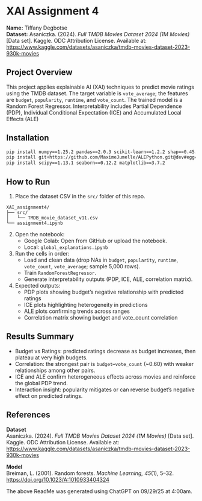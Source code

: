 # XAI Assignment 4

**Name:** Tiffany Degbotse  
**Dataset:** Asaniczka. (2024). *Full TMDB Movies Dataset 2024 (1M Movies)* [Data set]. Kaggle. ODC Attribution License. Available at: https://www.kaggle.com/datasets/asaniczka/tmdb-movies-dataset-2023-930k-movies  

## Project Overview  
This project applies explainable AI (XAI) techniques to predict movie ratings using the TMDB dataset. The target variable is `vote_average`; the features are `budget`, `popularity`, `runtime`, and `vote_count`. The trained model is a Random Forest Regressor. Interpretability includes Partial Dependence (PDP), Individual Conditional Expectation (ICE) and Accumulated Local Effects (ALE)

## Installation  
```bash
pip install numpy==1.25.2 pandas==2.0.3 scikit-learn==1.2.2 shap==0.45.1
pip install git+https://github.com/MaximeJumelle/ALEPython.git@dev#egg=alepython
pip install scipy==1.13.1 seaborn==0.12.2 matplotlib==3.7.2
```  

## How to Run  
1. Place the dataset CSV in the `src/` folder of this repo.  
```
XAI_assignment4/
├── src/
│   └── TMDB_movie_dataset_v11.csv
└── assignment4.ipynb
```
2. Open the notebook:  
   - Google Colab: Open from GitHub or upload the notebook.  
   - Local: `global_explanations.ipynb`  
3. Run the cells in order:  
   - Load and clean data (drop NAs in `budget`, `popularity`, `runtime`, `vote_count`, `vote_average`; sample 5,000 rows).  
   - Train `RandomForestRegressor`.  
   - Generate interpretability outputs (PDP, ICE, ALE, correlation matrix).  
4. Expected outputs:  
   - PDP plots showing budget’s negative relationship with predicted ratings  
   - ICE plots highlighting heterogeneity in predictions  
   - ALE plots confirming trends across ranges  
   - Correlation matrix showing budget and vote_count correlation  

## Results Summary  
- Budget vs Ratings: predicted ratings decrease as budget increases, then plateau at very high budgets.  
- Correlation: the strongest pair is `budget`–`vote_count` (~0.60) with weaker relationships among other pairs.  
- ICE and ALE confirm heterogeneous effects across movies and reinforce the global PDP trend.  
- Interaction insight: popularity mitigates or can reverse budget’s negative effect on predicted ratings.  

## References  

**Dataset**  
Asaniczka. (2024). *Full TMDB Movies Dataset 2024 (1M Movies)* [Data set]. Kaggle. ODC Attribution License. Available at: https://www.kaggle.com/datasets/asaniczka/tmdb-movies-dataset-2023-930k-movies  

**Model**  
Breiman, L. (2001). Random forests. *Machine Learning, 45*(1), 5–32. https://doi.org/10.1023/A:1010933404324  

The above ReadMe  was generated using ChatGPT on 09/29/25 at 4:00am.

